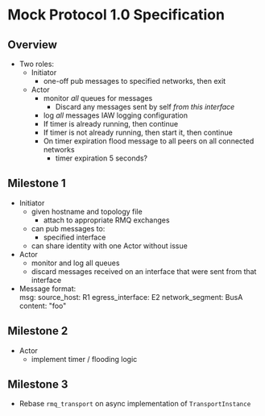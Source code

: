 # Mock Protocol 1.0 Specification

## Overview
* Two roles:
    * Initiator
        * one-off pub messages to specified networks, then exit
    * Actor
        * monitor *all* queues for messages
            * Discard any messages sent by self *from this interface*
        * log *all* messages IAW logging configuration
        * If timer is already running, then continue
        * If timer is not already running, then start it, then continue
        * On timer expiration flood message to all peers on all connected networks
            * timer expiration 5 seconds?


## Milestone 1  
* Initiator
    * given hostname and topology file
        * attach to appropriate RMQ exchanges
    * can pub messages to:
        * specified interface
    * can share identity with one Actor without issue
* Actor
    * monitor and log all queues
    * discard messages received on an interface that were sent from that interface
* Message format:  
    msg:
        source_host: R1
        egress_interface: E2
        network_segment: BusA
        content: "foo"

## Milestone 2
* Actor
    * implement timer / flooding logic


## Milestone 3
* Rebase `rmq_transport` on async implementation of `TransportInstance`